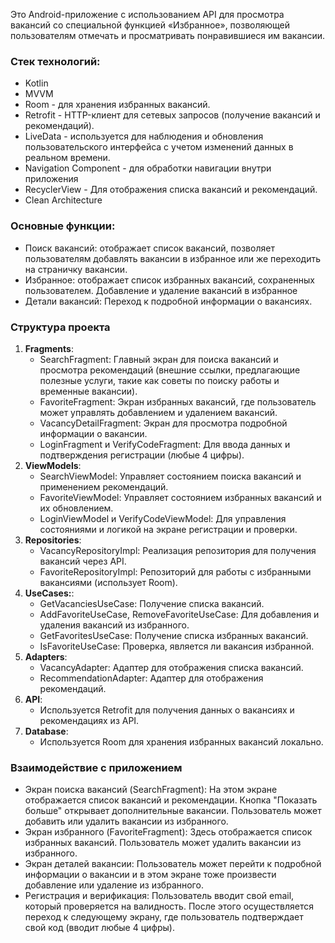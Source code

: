 Это Android-приложение с использованием API для просмотра вакансий со специальной функцией «Избранное», позволяющей пользователям отмечать и просматривать понравившиеся им вакансии.

### Стек технологий:
* Kotlin
* MVVM
* Room - для хранения избранных вакансий.
* Retrofit - HTTP-клиент для сетевых запросов (получение вакансий и рекомендаций).
* LiveData - используется для наблюдения и обновления пользовательского интерфейса с учетом изменений данных в реальном времени.
* Navigation Component - для обработки навигации внутри приложения
* RecyclerView - Для отображения списка вакансий и рекомендаций.
* Clean Architecture

### Основные функции:
* Поиск вакансий: отображает список вакансий, позволяет пользователям добавлять вакансии в избранное или же переходить на страничку вакансии.
* Избранное: отображает список избранных вакансий, сохраненных пользователем. Добавление и удаление вакансий в избранное
* Детали вакансий: Переход к подробной информации о вакансиях.

### Структура проекта
1. **Fragments**:
   - SearchFragment: Главный экран для поиска вакансий и просмотра рекомендаций (внешние ссылки, предлагающие полезные услуги, такие как советы по поиску работы и временные вакансии).
   - FavoriteFragment: Экран избранных вакансий, где пользователь может управлять добавлением и удалением вакансий.
   - VacancyDetailFragment: Экран для просмотра подробной информации о вакансии.
   - LoginFragment и VerifyCodeFragment: Для ввода данных и подтверждения регистрации (любые 4 цифры).
2. **ViewModels**:
   - SearchViewModel: Управляет состоянием поиска вакансий и применением рекомендаций.
   - FavoriteViewModel: Управляет состоянием избранных вакансий и их обновлением.
   - LoginViewModel и VerifyCodeViewModel: Для управления состояниями и логикой на экране регистрации и проверки.
3. **Repositories**:
   - VacancyRepositoryImpl: Реализация репозитория для получения вакансий через API.
   - FavoriteRepositoryImpl: Репозиторий для работы с избранными вакансиями (использует Room).
4. **UseCases:**:
   - GetVacanciesUseCase: Получение списка вакансий.
   - AddFavoriteUseCase, RemoveFavoriteUseCase: Для добавления и удаления вакансий из избранного.
   - GetFavoritesUseCase: Получение списка избранных вакансий.
   - IsFavoriteUseCase: Проверка, является ли вакансия избранной.
5. **Adapters**:
   - VacancyAdapter: Адаптер для отображения списка вакансий.
   - RecommendationAdapter: Адаптер для отображения рекомендаций.
6. **API**:
   - Используется Retrofit для получения данных о вакансиях и рекомендациях из API.
7. **Database**:
   - Используется Room для хранения избранных вакансий локально.

### Взаимодействие с приложением
* Экран поиска вакансий (SearchFragment):
На этом экране отображается список вакансий и рекомендации.
Кнопка "Показать больше" открывает дополнительные вакансии.
Пользователь может добавить или удалить вакансии из избранного.
* Экран избранного (FavoriteFragment):
Здесь отображается список избранных вакансий.
Пользователь может удалить вакансии из избранного.
* Экран деталей вакансии:
Пользователь может перейти к подробной информации о вакансии и в этом экране тоже произвести добавление или удаление из избранного.
* Регистрация и верификация:
Пользователь вводит свой email, который проверяется на валидность.
После этого осуществляется переход к следующему экрану, где пользователь подтверждает свой код (вводит любые 4 цифры).